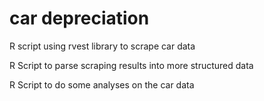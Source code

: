 # car depreciation
R script using rvest library to scrape car data

R Script to parse scraping results into more structured data

R Script to do some analyses on the car data
